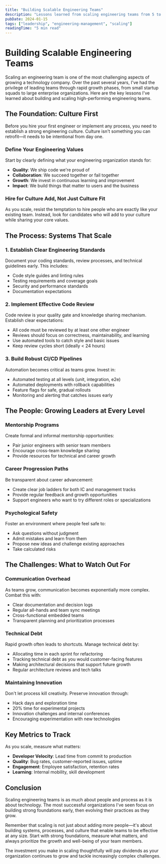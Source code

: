 ```yaml
---
title: "Building Scalable Engineering Teams"
description: "Lessons learned from scaling engineering teams from 5 to 50+ engineers while maintaining velocity and culture."
pubDate: 2024-01-15
tags: ["leadership", "engineering-management", "scaling"]
readingTime: "5 min read"
---
```


# Building Scalable Engineering Teams

Scaling an engineering team is one of the most challenging aspects of growing a technology company. Over the past several years, I've had the privilege of leading teams through rapid growth phases, from small startup squads to large enterprise organizations. Here are the key lessons I've learned about building and scaling high-performing engineering teams.

## The Foundation: Culture First

Before you hire your first engineer or implement any process, you need to establish a strong engineering culture. Culture isn't something you can retrofit—it needs to be intentional from day one.

### Define Your Engineering Values

Start by clearly defining what your engineering organization stands for:

- **Quality**: We ship code we're proud of
- **Collaboration**: We succeed together or fail together  
- **Growth**: We invest in continuous learning and improvement
- **Impact**: We build things that matter to users and the business

### Hire for Culture Add, Not Just Culture Fit

As you scale, resist the temptation to hire people who are exactly like your existing team. Instead, look for candidates who will add to your culture while sharing your core values.

## The Process: Systems That Scale

### 1. Establish Clear Engineering Standards

Document your coding standards, review processes, and technical guidelines early. This includes:

- Code style guides and linting rules
- Testing requirements and coverage goals
- Security and performance standards
- Documentation expectations

### 2. Implement Effective Code Review

Code review is your quality gate and knowledge sharing mechanism. Establish clear expectations:

- All code must be reviewed by at least one other engineer
- Reviews should focus on correctness, maintainability, and learning
- Use automated tools to catch style and basic issues
- Keep review cycles short (ideally < 24 hours)

### 3. Build Robust CI/CD Pipelines

Automation becomes critical as teams grow. Invest in:

- Automated testing at all levels (unit, integration, e2e)
- Automated deployments with rollback capabilities
- Feature flags for safe, gradual rollouts
- Monitoring and alerting that catches issues early

## The People: Growing Leaders at Every Level

### Mentorship Programs

Create formal and informal mentorship opportunities:

- Pair junior engineers with senior team members
- Encourage cross-team knowledge sharing
- Provide resources for technical and career growth

### Career Progression Paths

Be transparent about career advancement:

- Create clear job ladders for both IC and management tracks
- Provide regular feedback and growth opportunities
- Support engineers who want to try different roles or specializations

### Psychological Safety

Foster an environment where people feel safe to:

- Ask questions without judgment
- Admit mistakes and learn from them
- Propose new ideas and challenge existing approaches
- Take calculated risks

## The Challenges: What to Watch Out For

### Communication Overhead

As teams grow, communication becomes exponentially more complex. Combat this with:

- Clear documentation and decision logs
- Regular all-hands and team sync meetings
- Cross-functional embedded teams
- Transparent planning and prioritization processes

### Technical Debt

Rapid growth often leads to shortcuts. Manage technical debt by:

- Allocating time in each sprint for refactoring
- Tracking technical debt as you would customer-facing features
- Making architectural decisions that support future growth
- Regular architecture reviews and tech talks

### Maintaining Innovation

Don't let process kill creativity. Preserve innovation through:

- Hack days and exploration time
- 20% time for experimental projects
- Innovation challenges and internal conferences
- Encouraging experimentation with new technologies

## Key Metrics to Track

As you scale, measure what matters:

- **Developer Velocity**: Lead time from commit to production
- **Quality**: Bug rates, customer-reported issues, uptime
- **Engagement**: Employee satisfaction, retention rates
- **Learning**: Internal mobility, skill development

## Conclusion

Scaling engineering teams is as much about people and process as it is about technology. The most successful organizations I've seen focus on building strong foundations early, then evolving their practices as they grow.

Remember that scaling is not just about adding more people—it's about building systems, processes, and culture that enable teams to be effective at any size. Start with strong foundations, measure what matters, and always prioritize the growth and well-being of your team members.

The investment you make in scaling thoughtfully will pay dividends as your organization continues to grow and tackle increasingly complex challenges.